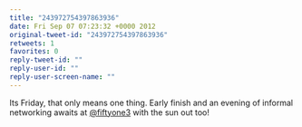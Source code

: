 ```yaml
---
title: "243972754397863936"
date: Fri Sep 07 07:23:32 +0000 2012
original-tweet-id: "243972754397863936"
retweets: 1
favorites: 0
reply-tweet-id: ""
reply-user-id: ""
reply-user-screen-name: ""
---
```

Its Friday, that only means one thing. Early finish and an evening of informal networking awaits at <a href="https://twitter.com/fiftyone3">@fiftyone3</a> with the sun out too!
